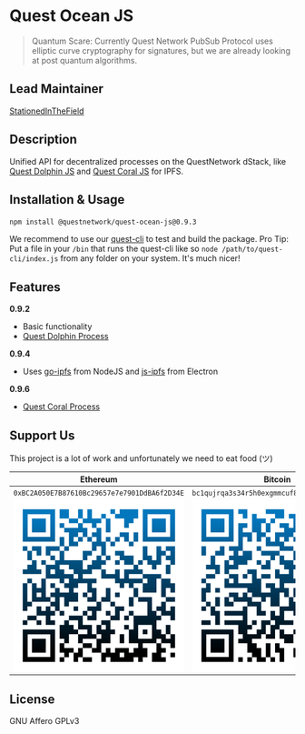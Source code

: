 # Quest Ocean JS
>Quantum Scare: Currently Quest Network PubSub Protocol uses elliptic curve cryptography for signatures, but we are already looking at post quantum algorithms.

## Lead Maintainer

[StationedInTheField](https://github.com/StationedInTheField)

## Description

Unified API for decentralized processes on the QuestNetwork dStack, like [Quest Dolphin JS](https://github.com/quest-dolphin-js) and [Quest Coral JS](https://github.com/quest-coral-js) for IPFS.

## Installation & Usage

``npm install @questnetwork/quest-ocean-js@0.9.3``
 
We recommend to use our [quest-cli](https://github.com/QuestNetwork/quest-cli) to test and build the package.
Pro Tip: Put a file in your `/bin` that runs the quest-cli like so `node /path/to/quest-cli/index.js` from any folder on your system. It's much nicer!

## Features

**0.9.2**
- Basic functionality
- [Quest Dolphin Process](https://github.com/QuestNetwork/quest-dolphin-js)

**0.9.4**
- Uses [go-ipfs](https://github.com/ipfs/go-ipfs) from NodeJS and [js-ipfs](https://github.com/ipfs/js-ipfs) from Electron

**0.9.6**
- [Quest Coral Process](https://github.com/QuestNetwork/quest-coral-js)

## Support Us
This project is a lot of work and unfortunately we need to eat food (ツ)

| Ethereum| Bitcoin |
|---|---|
| `0xBC2A050E7B87610Bc29657e7e7901DdBA6f2D34E` | `bc1qujrqa3s34r5h0exgmmcuf8ejhyydm8wwja4fmq`   |
|  <img src="doc/images/eth-qr.png" >   | <img src="doc/images/btc-qr.png" > |

## License
GNU Affero GPLv3
